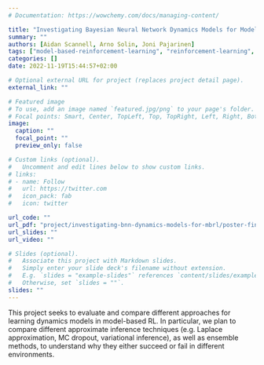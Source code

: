```yaml
---
# Documentation: https://wowchemy.com/docs/managing-content/

title: "Investigating Bayesian Neural Network Dynamics Models for Model-Based Reinforcement Learning"
summary: ""
authors: [Aidan Scannell, Arno Solin, Joni Pajarinen]
tags: ["model-based-reinforcement-learning", "reinforcement-learning", "machine-learning", "bayesian-neural-networks", "gaussian-processes", "research"]
categories: []
date: 2022-11-19T15:44:57+02:00

# Optional external URL for project (replaces project detail page).
external_link: ""

# Featured image
# To use, add an image named `featured.jpg/png` to your page's folder.
# Focal points: Smart, Center, TopLeft, Top, TopRight, Left, Right, BottomLeft, Bottom, BottomRight.
image:
  caption: ""
  focal_point: ""
  preview_only: false

# Custom links (optional).
#   Uncomment and edit lines below to show custom links.
# links:
# - name: Follow
#   url: https://twitter.com
#   icon_pack: fab
#   icon: twitter

url_code: ""
url_pdf: "project/investigating-bnn-dynamics-models-for-mbrl/poster-finnish-ai-day-2022.pdf"
url_slides: ""
url_video: ""

# Slides (optional).
#   Associate this project with Markdown slides.
#   Simply enter your slide deck's filename without extension.
#   E.g. `slides = "example-slides"` references `content/slides/example-slides.md`.
#   Otherwise, set `slides = ""`.
slides: ""
---
```


This project seeks to evaluate and compare different approaches for learning dynamics models in model-based RL.
In particular, we plan to compare different approximate inference techniques (e.g. Laplace approximation, MC dropout, variational inference), as well as ensemble methods, to understand why they either succeed or fail in different environments.

<!-- In particular, we are interested in understanding why ensembles of neural networks appear to work well but also in what scenarios they fail. -->
<!-- This project seeks to evaluate and compare different approximate inference schemes for learning dynamics models in model-based RL using Bayesian neural networks. -->


<!-- different approximate inference techniques (e.g. Laplace approximation, MC dropout), as well as ensemble methods, to understand why they either succeed or fail in different environments. -->

<!-- learning dynamics models for model-based RL using Bayesian neural networks and comparing them to ensemble methods. In particular, we seek to compare different approximate inference techniques (e.g. Laplace approximation, MC dropout), as well as ensemble methods, to understand why they either succeed or fail in different environments. -->
<!-- This work seeks to investigate approximate -->

<!-- Model-based reinforcement learning (MBRL) algorithms are more sample-efficient than their model-free counterparts. However, MBRL algorithms often fail, or perform poorly, due to their decision-making strategy (e.g. planning or policy optimization) exploiting inaccuracies in the learned dynamics model. These inaccuracies arise because the dynamics model is learned from a state transition data set representing only a small subset of the environment. As such, the dynamics model cannot be confident in making predictions far away from these state transitions. This concept is known as epistemic uncertainty. In the limit of infinite data, i.e. a data set containing all possible state transitions for an environment, the dynamics model's epistemic uncertainty is reduced. However, in MBRL an agent should only visit regions of the state-action space which lead to high rewards. As a result, an agent's dynamics model will always be subject to epistemic uncertainty. If the dynamics model knows what it does not know, this information can be used to prevent the decision-making strategy from exploiting the model's inaccuracies. Based on this intuition, recent algorithms leverage ensembles of neural networks to quantify the epistemic uncertainty associated with learning dynamics models from observations, i.e. to quantify what it does not know.  -->

<!-- In this work, we are interested in learning dynamics models using Bayesian neural networks and comparing them to ensemble methods. In particular, we seek to compare different approximate inference techniques (e.g. Laplace approximation, MC dropout), as well as ensemble methods, to understand why they either succeed or fail in different environments. -->
